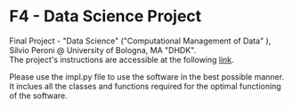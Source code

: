 # F4 - Data Science Project
Final Project - "Data Science" ("Computational Management of Data" ), Silvio Peroni @ University of Bologna, MA "DHDK".
<br>The project's instructions are accessible at the following [link](https://github.com/comp-data/2021-2022/tree/main/docs/project).

Please use the impl.py file to use the software in the best possible manner. It inclues all the classes and functions required for the optimal functioning of the software.
